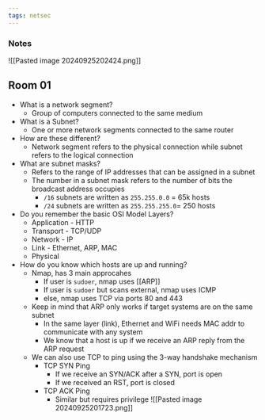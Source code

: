```yaml
---
tags: netsec
---
```

### Notes

![[Pasted image 20240925202424.png]]
## Room 01
- What is a network segment?
	- Group of computers connected to the same medium
- What is a Subnet?
	- One or more network segments connected to the same router
- How are these different?
	- Network segment refers to the physical connection while subnet refers to the logical connection
- What are subnet masks?
	- Refers to the range of IP addresses that can be assigned in a subnet
	- The number in a subnet mask refers to the number of bits the broadcast address occupies
		- `/16` subnets are written as `255.255.0.0` = 65k hosts
		- `/24` subnets are written as `255.255.255.0`= 250 hosts
- Do you remember the basic OSI Model Layers?
	- Application - HTTP
	- Transport - TCP/UDP
	- Network - IP
	- Link - Ethernet, ARP, MAC
	- Physical
- How do you know which hosts are up and running?
	- Nmap, has 3 main approcahes
		- If user is `sudoer`, nmap uses [[ARP]]
		- If user is `sudoer` but scans external, nmap uses ICMP
		- else, nmap uses TCP via ports 80 and 443
	- Keep in mind that ARP only works if target systems are on the same subnet
		- In the same layer (link), Ethernet and WiFi needs MAC addr to communicate with any system
		- We know that a host is up if we receive an ARP reply from the ARP request
	- We can also use TCP to ping using the 3-way handshake mechanism
		- TCP SYN Ping
			- If we receive an SYN/ACK after a SYN, port is open
			- If we received an RST, port is closed
		- TCP ACK Ping
			- Similar but requires privilege
![[Pasted image 20240925201723.png]]